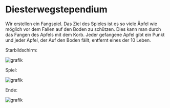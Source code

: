 # Diesterwegstependium

Wir erstellen ein Fangspiel. Das Ziel des Spieles ist es so viele Äpfel wie möglich vor dem Fallen auf den Boden zu schützen. Dies kann man durch das Fangen des Apfels mit dem Korb. Jeder gefangene Apfel gibt ein Punkt und jeder Apfel, der Auf den Boden fällt, entfernt eines der 10 Leben. 

Starbildschirm:






![grafik](https://github.com/user-attachments/assets/91458097-a0a5-456d-8fde-3e6cf4adeac7)

Spiel:







![grafik](https://github.com/user-attachments/assets/7726dc06-c767-443a-b3fc-64d85e4b9df8)

Ende:









![grafik](https://github.com/user-attachments/assets/f98be05d-0e51-4ad4-8fef-dc9eef13f019)
